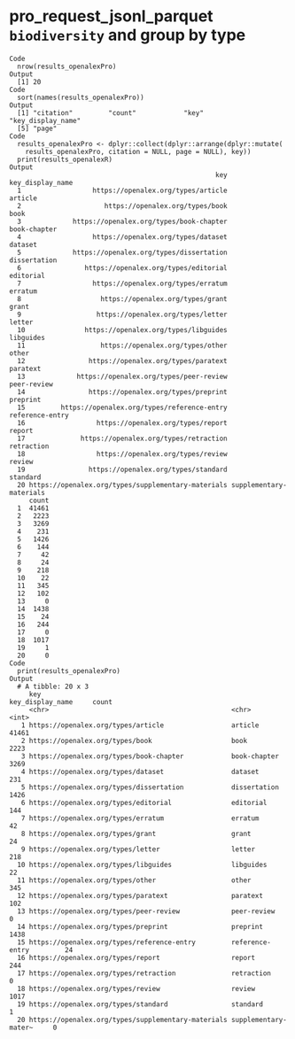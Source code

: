 # pro_request_jsonl_parquet `biodiversity` and group by type

    Code
      nrow(results_openalexPro)
    Output
      [1] 20
    Code
      sort(names(results_openalexPro))
    Output
      [1] "citation"         "count"            "key"              "key_display_name"
      [5] "page"            
    Code
      results_openalexPro <- dplyr::collect(dplyr::arrange(dplyr::mutate(
        results_openalexPro, citation = NULL, page = NULL), key))
      print(results_openalexR)
    Output
                                                        key        key_display_name
      1                  https://openalex.org/types/article                 article
      2                     https://openalex.org/types/book                    book
      3             https://openalex.org/types/book-chapter            book-chapter
      4                  https://openalex.org/types/dataset                 dataset
      5             https://openalex.org/types/dissertation            dissertation
      6                https://openalex.org/types/editorial               editorial
      7                  https://openalex.org/types/erratum                 erratum
      8                    https://openalex.org/types/grant                   grant
      9                   https://openalex.org/types/letter                  letter
      10               https://openalex.org/types/libguides               libguides
      11                   https://openalex.org/types/other                   other
      12                https://openalex.org/types/paratext                paratext
      13             https://openalex.org/types/peer-review             peer-review
      14                https://openalex.org/types/preprint                preprint
      15         https://openalex.org/types/reference-entry         reference-entry
      16                  https://openalex.org/types/report                  report
      17              https://openalex.org/types/retraction              retraction
      18                  https://openalex.org/types/review                  review
      19                https://openalex.org/types/standard                standard
      20 https://openalex.org/types/supplementary-materials supplementary-materials
         count
      1  41461
      2   2223
      3   3269
      4    231
      5   1426
      6    144
      7     42
      8     24
      9    218
      10    22
      11   345
      12   102
      13     0
      14  1438
      15    24
      16   244
      17     0
      18  1017
      19     1
      20     0
    Code
      print(results_openalexPro)
    Output
      # A tibble: 20 x 3
         key                                                key_display_name     count
         <chr>                                              <chr>                <int>
       1 https://openalex.org/types/article                 article              41461
       2 https://openalex.org/types/book                    book                  2223
       3 https://openalex.org/types/book-chapter            book-chapter          3269
       4 https://openalex.org/types/dataset                 dataset                231
       5 https://openalex.org/types/dissertation            dissertation          1426
       6 https://openalex.org/types/editorial               editorial              144
       7 https://openalex.org/types/erratum                 erratum                 42
       8 https://openalex.org/types/grant                   grant                   24
       9 https://openalex.org/types/letter                  letter                 218
      10 https://openalex.org/types/libguides               libguides               22
      11 https://openalex.org/types/other                   other                  345
      12 https://openalex.org/types/paratext                paratext               102
      13 https://openalex.org/types/peer-review             peer-review              0
      14 https://openalex.org/types/preprint                preprint              1438
      15 https://openalex.org/types/reference-entry         reference-entry         24
      16 https://openalex.org/types/report                  report                 244
      17 https://openalex.org/types/retraction              retraction               0
      18 https://openalex.org/types/review                  review                1017
      19 https://openalex.org/types/standard                standard                 1
      20 https://openalex.org/types/supplementary-materials supplementary-mater~     0

